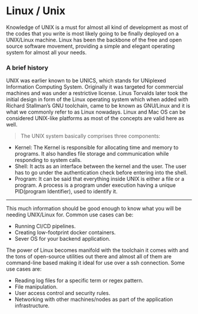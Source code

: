 # Linux / Unix

Knowledge of UNIX is a must for almost all kind of development as most of the codes that you write is most likely going to be finally deployed on a UNIX/Linux machine. Linux has been the backbone of the free and open source software movement, providing a simple and elegant operating system for almost all your needs.

### A brief history
UNIX was earlier known to be UNICS, which stands for UNiplexed Information Computing System. Originally it was targeted for commercial machines and was under a restrictive license. Linus Torvalds later took the initial design in form of the Linux operating system which when added with Richard Stallman’s GNU toolchain, came to be known as GNU/Linux and it is what we commonly refer to as Linux nowadays. Linux and Mac OS can be considered UNIX-like platforms as most of the concepts are valid here as well.

> The UNIX system basically comprises three components:
* Kernel: The Kernel is responsible for allocating time and memory to programs. It also handles file storage and communication while responding to system calls.
* Shell: It acts as an interface between the kernel and the user. The user has to go under the authentication check before entering into the shell.
* Program: It can be said that everything inside UNIX is either a file or a program. A process is a program under execution having a unique PID(program Identifier), used to identify it.

---

This much information should be good enough to know what you will be needing UNIX/Linux for. Common use cases can be:
* Running CI/CD pipelines.
* Creating low-footprint docker containers.
* Sever OS for your backend application.

The power of Linux becomes manifold with the toolchain it comes with and the tons of open-source utilities out there and almost all of them are command-line based making it ideal for use over a ssh connection. Some use cases are:
* Reading log files for a specific term or regex pattern.
* File manipulation.
* User access control and security rules.
* Networking with other machines/nodes as part of the application infrastructure.
